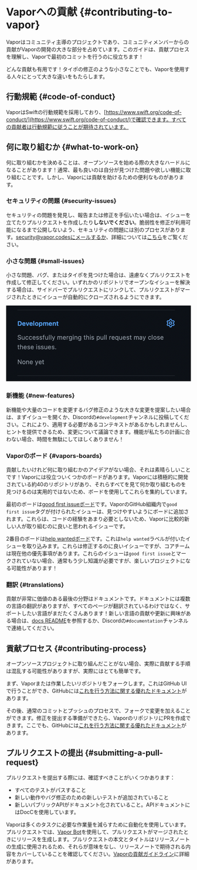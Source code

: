 # Vaporへの貢献 {#contributing-to-vapor}

Vaporはコミュニティ主導のプロジェクトであり、コミュニティメンバーからの貢献がVaporの開発の大きな部分を占めています。このガイドは、貢献プロセスを理解し、Vaporで最初のコミットを行うのに役立ちます！

どんな貢献も有用です！タイポの修正のような小さなことでも、Vaporを使用する人々にとって大きな違いをもたらします。

## 行動規範 {#code-of-conduct}

VaporはSwiftの行動規範を採用しており、[https://www.swift.org/code-of-conduct/](https://www.swift.org/code-of-conduct/)で確認できます。すべての貢献者は行動規範に従うことが期待されています。

## 何に取り組むか {#what-to-work-on}

何に取り組むかを決めることは、オープンソースを始める際の大きなハードルになることがあります！通常、最も良いのは自分が見つけた問題や欲しい機能に取り組むことです。しかし、Vaporには貢献を助けるための便利なものがあります。

### セキュリティの問題 {#security-issues}

セキュリティの問題を発見し、報告または修正を手伝いたい場合は、イシューを立てたりプルリクエストを作成したり**しないでください**。脆弱性を修正が利用可能になるまで公開しないよう、セキュリティの問題には別のプロセスがあります。security@vapor.codesにメールするか、詳細については[こちら](https://github.com/vapor/.github/blob/main/SECURITY.md)をご覧ください。

### 小さな問題 {#small-issues}

小さな問題、バグ、またはタイポを見つけた場合は、遠慮なくプルリクエストを作成して修正してください。いずれかのリポジトリでオープンなイシューを解決する場合は、サイドバーでプルリクエストにリンクして、プルリクエストがマージされたときにイシューが自動的にクローズされるようにできます。

![GitHub Link Issue](../images/github-link-issue.png)

### 新機能 {#new-features}

新機能や大量のコードを変更するバグ修正のような大きな変更を提案したい場合は、まずイシューを開くか、Discordの`#development`チャンネルに投稿してください。これにより、適用する必要があるコンテキストがあるかもしれませんし、ヒントを提供できるため、変更について議論できます。機能が私たちの計画に合わない場合、時間を無駄にしてほしくありません！

### Vaporのボード {#vapors-boards}

貢献したいけれど何に取り組むかのアイデアがない場合、それは素晴らしいことです！Vaporには役立ついくつかのボードがあります。Vaporには積極的に開発されている約40のリポジトリがあり、それらすべてを見て何か取り組むものを見つけるのは実用的ではないため、ボードを使用してこれらを集約しています。

最初のボードは[good first issueボード](https://github.com/orgs/vapor/projects/14)です。VaporのGitHub組織内で`good first issue`タグが付けられたイシューは、見つけやすいようにボードに追加されます。これらは、コードの経験をあまり必要としないため、Vaporに比較的新しい人が取り組むのに良いと思われるイシューです。

2番目のボードは[help wantedボード](https://github.com/orgs/vapor/projects/13)です。これは`help wanted`ラベルが付いたイシューを取り込みます。これらは修正するのに良いイシューですが、コアチームは現在他の優先事項があります。これらのイシューは`good first issue`とマークされていない場合、通常もう少し知識が必要ですが、楽しいプロジェクトになる可能性があります！

### 翻訳 {#translations}

貢献が非常に価値のある最後の分野はドキュメントです。ドキュメントには複数の言語の翻訳がありますが、すべてのページが翻訳されているわけではなく、サポートしたい言語がまだたくさんあります！新しい言語の貢献や更新に興味がある場合は、[docs README](https://github.com/vapor/docs#translating)を参照するか、Discordの`#documentation`チャンネルで連絡してください。

## 貢献プロセス {#contributing-process}

オープンソースプロジェクトに取り組んだことがない場合、実際に貢献する手順は混乱する可能性がありますが、実際にはとても簡単です。

まず、Vaporまたは作業したいリポジトリをフォークします。これはGitHub UIで行うことができ、GitHubには[これを行う方法に関する優れたドキュメント](https://docs.github.com/ja/pull-requests/collaborating-with-pull-requests/working-with-forks/fork-a-repo)があります。

その後、通常のコミットとプッシュのプロセスで、フォークで変更を加えることができます。修正を提出する準備ができたら、VaporのリポジトリにPRを作成できます。ここでも、GitHubには[これを行う方法に関する優れたドキュメント](https://docs.github.com/en/pull-requests/collaborating-with-pull-requests/proposing-changes-to-your-work-with-pull-requests/creating-a-pull-request-from-a-fork)があります。

## プルリクエストの提出 {#submitting-a-pull-request}

プルリクエストを提出する際には、確認すべきことがいくつかあります：

* すべてのテストがパスすること
* 新しい動作やバグ修正のための新しいテストが追加されていること
* 新しいパブリックAPIがドキュメント化されていること。APIドキュメントにはDocCを使用しています。

Vaporは多くのタスクに必要な作業量を減らすために自動化を使用しています。プルリクエストでは、[Vapor Bot](https://github.com/VaporBot)を使用して、プルリクエストがマージされたときにリリースを生成します。プルリクエストの本文とタイトルはリリースノートの生成に使用されるため、それらが意味をなし、リリースノートで期待される内容をカバーしていることを確認してください。[Vaporの貢献ガイドライン](https://github.com/vapor/vapor/blob/main/.github/contributing.md#release-title)に詳細があります。